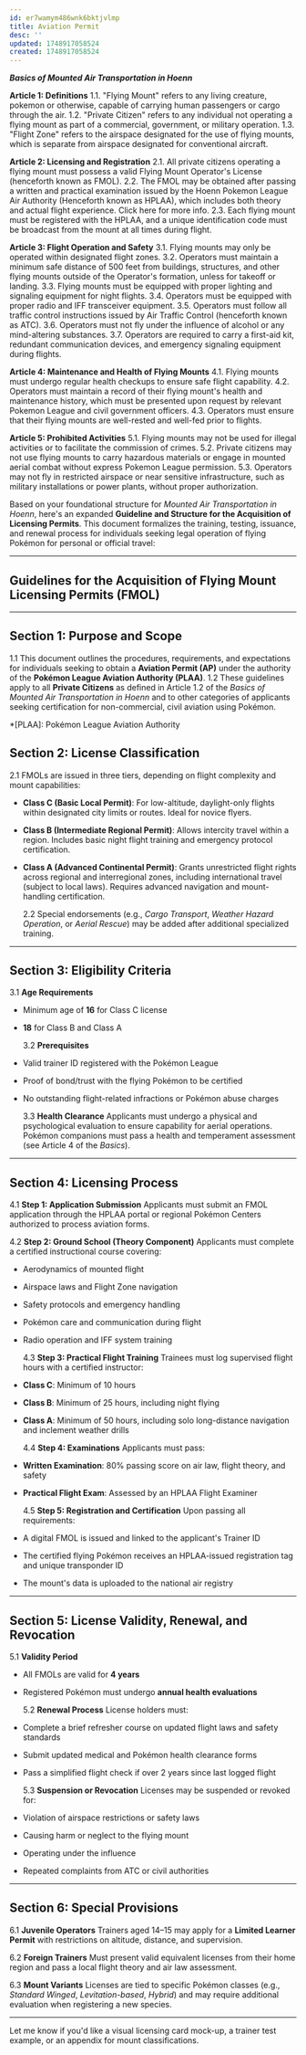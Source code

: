 ```yaml
---
id: er7wamym486wnk6bktjvlmp
title: Aviation Permit
desc: ''
updated: 1748917058524
created: 1748917058524
---
```


**_Basics of Mounted Air Transportation in Hoenn_**

**Article 1: Definitions**
1.1. "Flying Mount" refers to any living creature, pokemon or otherwise, capable of carrying human passengers or cargo through the air.
1.2. "Private Citizen" refers to any individual not operating a flying mount as part of a commercial, government, or military operation.
1.3. "Flight Zone" refers to the airspace designated for the use of flying mounts, which is separate from airspace designated for conventional aircraft.

**Article 2: Licensing and Registration**
2.1. All private citizens operating a flying mount must possess a valid Flying Mount Operator's License (henceforth known as FMOL).
2.2. The FMOL may be obtained after passing a written and practical examination issued by the Hoenn Pokemon League Air Authority (Henceforth known as HPLAA), which includes both theory and actual flight experience. Click here for more info.
2.3. Each flying mount must be registered with the HPLAA, and a unique identification code must be broadcast from the mount at all times during flight.

**Article 3: Flight Operation and Safety**
3.1. Flying mounts may only be operated within designated flight zones.
3.2. Operators must maintain a minimum safe distance of 500 feet from buildings, structures, and other flying mounts outside of the Operator's formation, unless for takeoff or landing.
3.3. Flying mounts must be equipped with proper lighting and signaling equipment for night flights.
3.4. Operators must be equipped with proper radio and IFF transceiver equipment.
3.5. Operators must follow all traffic control instructions issued by Air Traffic Control (henceforth known as ATC).
3.6. Operators must not fly under the influence of alcohol or any mind-altering substances.
3.7. Operators are required to carry a first-aid kit, redundant communication devices, and emergency signaling equipment during flights.

**Article 4: Maintenance and Health of Flying Mounts**
4.1. Flying mounts must undergo regular health checkups to ensure safe flight capability.
4.2. Operators must maintain a record of their flying mount's health and maintenance history, which must be presented upon request by relevant Pokemon League and civil government officers.
4.3. Operators must ensure that their flying mounts are well-rested and well-fed prior to flights.

**Article 5: Prohibited Activities**
5.1. Flying mounts may not be used for illegal activities or to facilitate the commission of crimes.
5.2. Private citizens may not use flying mounts to carry hazardous materials or engage in mounted aerial combat without express Pokemon League permission.
5.3. Operators may not fly in restricted airspace or near sensitive infrastructure, such as military installations or power plants, without proper authorization.

Based on your foundational structure for _Mounted Air Transportation in Hoenn_, here's an expanded **Guideline and Structure for the Acquisition of Licensing Permits**. This document formalizes the training, testing, issuance, and renewal process for individuals seeking legal operation of flying Pokémon for personal or official travel:

---

## **Guidelines for the Acquisition of Flying Mount Licensing Permits (FMOL)**

---

## **Section 1: Purpose and Scope**

1.1 This document outlines the procedures, requirements, and expectations for individuals seeking to obtain a **Aviation Permit (AP)** under the authority of the **Pokémon League Aviation Authority (PLAA)**.
1.2 These guidelines apply to all **Private Citizens** as defined in Article 1.2 of the _Basics of Mounted Air Transportation in Hoenn_ and to other categories of applicants seeking certification for non-commercial, civil aviation using Pokémon.

\*[PLAA]: Pokémon League Aviation Authority

## **Section 2: License Classification**

2.1 FMOLs are issued in three tiers, depending on flight complexity and mount capabilities:

- **Class C (Basic Local Permit)**:
  For low-altitude, daylight-only flights within designated city limits or routes. Ideal for novice flyers.

- **Class B (Intermediate Regional Permit)**:
  Allows intercity travel within a region. Includes basic night flight training and emergency protocol certification.

- **Class A (Advanced Continental Permit)**:
  Grants unrestricted flight rights across regional and interregional zones, including international travel (subject to local laws). Requires advanced navigation and mount-handling certification.

  2.2 Special endorsements (e.g., _Cargo Transport_, _Weather Hazard Operation_, or _Aerial Rescue_) may be added after additional specialized training.

---

## **Section 3: Eligibility Criteria**

3.1 **Age Requirements**

- Minimum age of **16** for Class C license
- **18** for Class B and Class A

  3.2 **Prerequisites**

- Valid trainer ID registered with the Pokémon League
- Proof of bond/trust with the flying Pokémon to be certified
- No outstanding flight-related infractions or Pokémon abuse charges

  3.3 **Health Clearance**
  Applicants must undergo a physical and psychological evaluation to ensure capability for aerial operations. Pokémon companions must pass a health and temperament assessment (see Article 4 of the _Basics_).

---

## **Section 4: Licensing Process**

4.1 **Step 1: Application Submission**
Applicants must submit an FMOL application through the HPLAA portal or regional Pokémon Centers authorized to process aviation forms.

4.2 **Step 2: Ground School (Theory Component)**
Applicants must complete a certified instructional course covering:

- Aerodynamics of mounted flight
- Airspace laws and Flight Zone navigation
- Safety protocols and emergency handling
- Pokémon care and communication during flight
- Radio operation and IFF system training

  4.3 **Step 3: Practical Flight Training**
  Trainees must log supervised flight hours with a certified instructor:

- **Class C**: Minimum of 10 hours
- **Class B**: Minimum of 25 hours, including night flying
- **Class A**: Minimum of 50 hours, including solo long-distance navigation and inclement weather drills

  4.4 **Step 4: Examinations**
  Applicants must pass:

- **Written Examination**: 80% passing score on air law, flight theory, and safety
- **Practical Flight Exam**: Assessed by an HPLAA Flight Examiner

  4.5 **Step 5: Registration and Certification**
  Upon passing all requirements:

- A digital FMOL is issued and linked to the applicant's Trainer ID
- The certified flying Pokémon receives an HPLAA-issued registration tag and unique transponder ID
- The mount's data is uploaded to the national air registry

---

## **Section 5: License Validity, Renewal, and Revocation**

5.1 **Validity Period**

- All FMOLs are valid for **4 years**
- Registered Pokémon must undergo **annual health evaluations**

  5.2 **Renewal Process**
  License holders must:

- Complete a brief refresher course on updated flight laws and safety standards
- Submit updated medical and Pokémon health clearance forms
- Pass a simplified flight check if over 2 years since last logged flight

  5.3 **Suspension or Revocation**
  Licenses may be suspended or revoked for:

- Violation of airspace restrictions or safety laws
- Causing harm or neglect to the flying mount
- Operating under the influence
- Repeated complaints from ATC or civil authorities

---

## **Section 6: Special Provisions**

6.1 **Juvenile Operators**
Trainers aged 14–15 may apply for a **Limited Learner Permit** with restrictions on altitude, distance, and supervision.

6.2 **Foreign Trainers**
Must present valid equivalent licenses from their home region and pass a local flight theory and air law assessment.

6.3 **Mount Variants**
Licenses are tied to specific Pokémon classes (e.g., _Standard Winged_, _Levitation-based_, _Hybrid_) and may require additional evaluation when registering a new species.

---

Let me know if you'd like a visual licensing card mock-up, a trainer test example, or an appendix for mount classifications.
